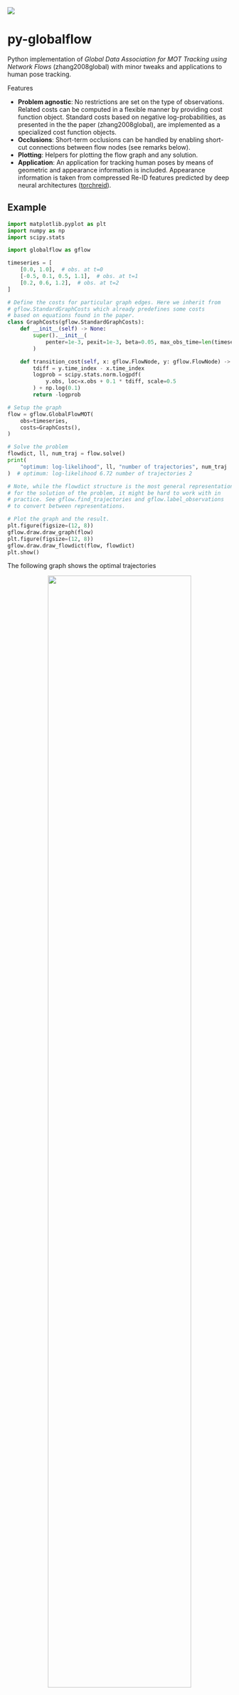 


![](https://www.travis-ci.com/cheind/py-globalflow.svg?branch=main)

# **py-globalflow**
Python implementation of _Global Data Association for MOT Tracking using Network Flows_ (zhang2008global) with minor tweaks and applications to human pose tracking.

Features
- **Problem agnostic**: No restrictions are set on the type of observations. Related costs can be computed in a flexible manner by providing cost function object. Standard costs based on negative log-probabilities, as presented in the the paper (zhang2008global), are implemented as a specialized cost function objects.
- **Occlusions**: Short-term occlusions can be handled by enabling short-cut connections between flow nodes (see remarks below).
- **Plotting**: Helpers for plotting the flow graph and any solution.
- **Application**: An application for tracking human poses by means of geometric and appearance information is included. Appearance information is taken from compressed Re-ID features predicted by deep neural architectures ([torchreid](https://github.com/KaiyangZhou/deep-person-reid)).

## Example
```python
import matplotlib.pyplot as plt
import numpy as np
import scipy.stats

import globalflow as gflow

timeseries = [
    [0.0, 1.0],  # obs. at t=0
    [-0.5, 0.1, 0.5, 1.1],  # obs. at t=1
    [0.2, 0.6, 1.2],  # obs. at t=2
]

# Define the costs for particular graph edges. Here we inherit from
# gflow.StandardGraphCosts which already predefines some costs
# based on equations found in the paper.
class GraphCosts(gflow.StandardGraphCosts):
    def __init__(self) -> None:
        super().__init__(
            penter=1e-3, pexit=1e-3, beta=0.05, max_obs_time=len(timeseries) - 1
        )

    def transition_cost(self, x: gflow.FlowNode, y: gflow.FlowNode) -> float:
        tdiff = y.time_index - x.time_index
        logprob = scipy.stats.norm.logpdf(
            y.obs, loc=x.obs + 0.1 * tdiff, scale=0.5
        ) + np.log(0.1)
        return -logprob

# Setup the graph
flow = gflow.GlobalFlowMOT(
    obs=timeseries,
    costs=GraphCosts(),
)

# Solve the problem
flowdict, ll, num_traj = flow.solve()
print(
    "optimum: log-likelihood", ll, "number of trajectories", num_traj
)  # optimum: log-likelihood 6.72 number of trajectories 2

# Note, while the flowdict structure is the most general representation
# for the solution of the problem, it might be hard to work with in
# practice. See gflow.find_trajectories and gflow.label_observations
# to convert between representations.

# Plot the graph and the result.
plt.figure(figsize=(12, 8))
gflow.draw.draw_graph(flow)
plt.figure(figsize=(12, 8))
gflow.draw.draw_flowdict(flow, flowdict)
plt.show()
```

The following graph shows the optimal trajectories

<div align="center">
<img src="etc/flow.svg" width="80%">
</div>

and problem setup

<div align="center">
<img src="etc/graph.svg" width="80%">
</div>

## Install
```bash
pip install git+https://github.com/cheind/py-globalflow
```

In case you intend to run the examples as well, better clone this repo and install locally.
```bash
git clone https://github.com/cheind/py-globalflow.git
cd py-globalflow
pip install -e .[dev]
```

## Remarks

The paper (zhang2008global) considers the problem of finding the global optimal trajectories _T_ from a given set of observations _X_. Optimality is defined in terms maximizing the posterior probability p(_T_|_X_). Given some independence assumptions (section 3.1) the paper decomposes the distribution into two main factors: a) the likelihoods of observations p(xi|_T_) and b) the probability of a single trajectory Ti p(Ti):
- p(xi|_T_) ~ Bernoulli(1-beta)
- p(Ti) ~ Markov chain consisting of appearance, linking and disappearing probabilities between involved observations

Given probabilistic formulation, the task of finding optimal trajectories can be mapped to a min-cost-flow problem. The interpretation of this mapping is quite intuitive
> Each flow path can be interpreted as an object trajectory, the amount of the flow
sent from s to t is equal to the number of object trajectories, and the total cost of the flow on G corresponds to the loglikelihood of the association hypothesis (zhang2008global).

### Observation probabilities p(xi|_T_)

p(xi|_T_) is modeled as a Bernoulli variable with parameter (1-b), where b(eta) is probability of being a false-positive. The derived cost term (eq. 11) Ci = log(b/(1-b)), is derived as follows ()
```
log p(xi|_T)        = log((1-bi)^fi*bi^(1-fi))
                    = fi*log(1-bi) + (1-fi)*log(bi)
                    = fi*log(1-bi) - fi*log(bi) + log(bi)
-log p(xi|_T)       = -fi*log(1-bi) + fi*log(bi) - log(bi)
                    = fi*log(bi/(1-bi)) - log(bi)
amin -log p(xi|_T)  = amin fi*log(bi/(1-bi))
                    = amin fi*ci
```
with fi being the indicator variable of whether xi is part of the solution or not. The term -log(bi) vanishes as it can be regarded constant wrt to argmin. The plot below graphs bi vs ci.

<div align="center">
<img src="etc/fpcost.svg" width="60%">
</div>

As the probability of false-positive drops below 0.5, the auxiliary edge cost between ui/vi edge cost gets negative. This allows the optimization to introduce new trajectories that increase the total flow likelihood. All other costs (pairing, appearance, disappearance) are negative log probabilities and hence positive.

## Short-term occlusions
This library supports short-term occlusions via transition edges that connect different observation times. We make use of the time ordered sequence of observations and limit transition edges up to the previous `l+1` timesteps. Hence, transition edges allow observations at time `t` to pair previous observations up to `t-l-1`, where `l` is the number of skip layers (defaults to zero).

Given a similar set of observations as above
```python
timeseries = [
    [0.0, 1.0],  # obs. at t=0
    [-0.5, 0.1, 0.5, 1.1],  # obs. at t=1
    [0.2, 0.6],  # obs. at t=2
    [0.3, 0.6, 1.3],  # obs. at t=3
]
```

we see that a potential track `(1.0, 1.1, -, 1.3)` is occluded at time 2. Setting skip-layers `l=1` we get the following solution that successfully connects this track.

<div align="center">
<img src="etc/occlusions.svg" width="80%">
</div>

Note, that the transition probability p(xi|xj) will need to incorporate the time-difference (i.e via a motion model that is application dependent). See `examples/minimal_occlusions.py` for full details.

## Human Pose Tracking
This repository contains an example to use **py-globalflow** for tracking 2D human pose outputs. The application, by default, uses on geometric joint properties and hence only 2D pose results are required. Optionally, Re-ID features can be incorporated to improve long-term occlusion handling. See

```
python -m examples.track_poses --help 
```

### 2D Pose Results

Below are two videos (click on the images to play) that compare input to found trajectories without short-cut layers. The pose 2D human pose prediction is done by (metha2018single, wang2020deep) on samples from the MuPoTS-3D (mehta2018single) and MPI-INF-3DHP (mono-3dhp2017).

TS1 Sequence
<div align="center">
    <a href="https://www.youtube.com/watch?v=bO0R1tq_wcI"><img src="etc/ts1.png" width="60%"></a>
</div>

TS18 Sequence
<div align="center">
    <a href="https://www.youtube.com/watch?v=wY8X0AO-MTo"><img src="etc/ts18.png" width="80%"></a>
</div>

### Re-ID Features

When using Re-ID features, tracking incorporates appearance information in tracking. Re-ID features are computed using `examples/reid_features.py`, which relies on a deep neural network for feature prediction. The application then, by default, compresses these features onto 2D space. These compressed features are then subject to a multivariate normal distribution during transition probability computation. Experimentally, we've found that compressing Re-ID features for segmented videos generally maintains cluster information well, as shown below for TS1 sequence.

<div align="center">
<img src="etc/reid-compression.png" width="80%">
</div>

The following video shows improved occlusion handling of **py-globalflow** on TS18 sequence.

[![](etc/reid-cover.PNG)](https://www.youtube.com/watch?v=6LUWGpCFOm4)



### 3D Pose Results

The following video shows the beneficial effect of **py-globalflow** on 3D human pose estimation. This is based on the work of (veges2020temporal) that notes the following drawback of their method:
> Also, one drawback of our approach is that it does not include tracking, the combination with a tracking algorithm
remains future work.

When applied to multi-person scenarios and  the person IDs get mixed up, the algorithm tends towards their middle poses. That is, the person on one side is attracted to the other side and vice versa. This leads to hallucinations that look like artificial dances of the involved persons. 

In this case we use **py-globalflow** to generate correct pose tracks based on geometric joint and Re-ID information. When we then re-run the temporal smoothing module we get much more realistic results as shown in the video below. Left is the input video, middle is with **py-globalflow** and right is without pose tracking.

#### TS1 Sequence

[![](etc/posesmooth-cover.PNG)](https://www.youtube.com/watch?v=aU3whnxvXFc)

#### TS18 Sequence
This sequence benefits in particular from Re-ID appearance cost terms in tracking to recover from the mid-term occlusions. The flying pose towards the end of the video is due to the 3D pose estimator.

[![](etc/posesmooth-ts18-cover.PNG)](https://www.youtube.com/watch?v=3pb1-teTw44)


## References
```bibtex
@inproceedings{zhang2008global,
  title={Global data association for multi-object tracking using network flows},
  author={Zhang, Li and Li, Yuan and Nevatia, Ramakant},
  booktitle={2008 IEEE Conference on Computer Vision and Pattern Recognition},
  pages={1--8},
  year={2008},
  organization={IEEE}
}

@inproceedings{mehta2018single,
  title={Single-shot multi-person 3d pose estimation from monocular rgb},
  author={Mehta, Dushyant and Sotnychenko, Oleksandr and Mueller, Franziska and Xu, Weipeng and Sridhar, Srinath and Pons-Moll, Gerard and Theobalt, Christian},
  booktitle={2018 International Conference on 3D Vision (3DV)},
  pages={120--130},
  year={2018},
  organization={IEEE}
}

@article{wang2020deep,
  title={Deep high-resolution representation learning for visual recognition},
  author={Wang, Jingdong and Sun, Ke and Cheng, Tianheng and Jiang, Borui and Deng, Chaorui and Zhao, Yang and Liu, Dong and Mu, Yadong and Tan, Mingkui and Wang, Xinggang and others},
  journal={IEEE transactions on pattern analysis and machine intelligence},
  year={2020},
  publisher={IEEE}
}

@inproceedings{mono-3dhp2017,
 author = {Mehta, Dushyant and Rhodin, Helge and Casas, Dan and Fua, Pascal and Sotnychenko, Oleksandr and Xu, Weipeng and Theobalt, Christian},
 title = {Monocular 3D Human Pose Estimation In The Wild Using Improved CNN Supervision},
 booktitle = {3D Vision (3DV), 2017 Fifth International Conference on},
 url = {http://gvv.mpi-inf.mpg.de/3dhp_dataset},
 year = {2017},
 organization={IEEE},
 doi={10.1109/3dv.2017.00064},
} 

@inproceedings{veges2020temporal,
  author="V{\'e}ges, M. and L{\H{o}}rincz, A.",
  title="Temporal Smoothing for 3D Human Pose Estimation and Localization for Occluded  People",
  booktitle="Neural Information Processing",
  year="2020",
  pages="557--568",
}
```
